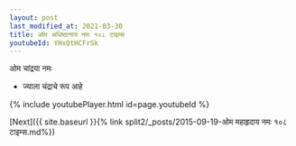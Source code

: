 ```yaml
---
layout: post
last_modified_at: 2021-03-30
title: ओम अधिष्ठानाय नमः १०८ टाइम्स
youtubeId: YHxQtHCFrSk
---
```

 
 
 ओम चांद्रया नमः  
 
 -  ज्याला चंद्राचे रूप आहे 
 
  
 
  
 
 
 
 
 
 


{% include youtubePlayer.html id=page.youtubeId %}
 
[Next]({{ site.baseurl }}{% link  split2/_posts/2015-09-19-ओम महाहृदाय नमः १०८ टाइम्स.md%})
 
